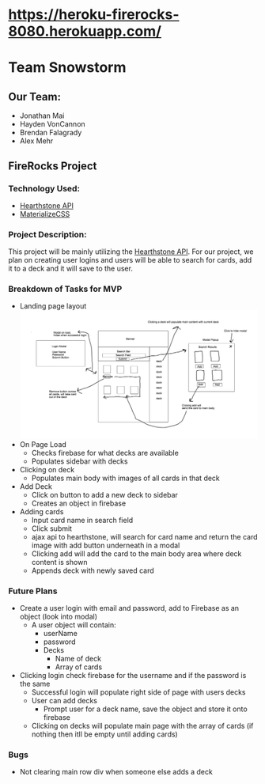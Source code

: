 # https://heroku-firerocks-8080.herokuapp.com/
# Team Snowstorm
## Our Team:
* Jonathan Mai
* Hayden VonCannon
* Brendan Falagrady
* Alex Mehr
## FireRocks Project

### Technology Used:
* [Hearthstone API](https://market.mashape.com/omgvamp/hearthstone)
* [MaterializeCSS](https://materializecss.com/)

### Project Description:
This project will be mainly utilizing the [Hearthstone API](https://market.mashape.com/omgvamp/hearthstone). For our project, we plan on creating user logins and users will be able to search for cards, add it to a deck and it will save to the user. 

### Breakdown of Tasks for MVP
* Landing page layout
![Page Layout](./assets/images/DefaultLayout.png)
* On Page Load
  * Checks firebase for what decks are available
  * Populates sidebar with decks
* Clicking on deck
  * Populates main body with images of all cards in that deck
* Add Deck
  * Click on button to add a new deck to sidebar
  * Creates an object in firebase
* Adding cards
  * Input card name in search field
  * Click submit
  * ajax api to hearthstone, will search for card name and return the card image with add button underneath in a modal
  * Clicking add will add the card to the main body area where deck content is shown
  * Appends deck with newly saved card
### Future Plans
* Create a user login with email and password, add to Firebase as an object (look into modal)
  * A user object will contain: 
    * userName
    * password
    * Decks
      * Name of deck
      * Array of cards
* Clicking login check firebase for the username and if the password is the same
  * Successful login will populate right side of page with users decks
  * User can add decks
    * Prompt user for a deck name, save the object and store it onto firebase
  * Clicking on decks will populate main page with the array of cards (if nothing then itll be empty until adding cards)

### Bugs
* Not clearing main row div when someone else adds a deck
